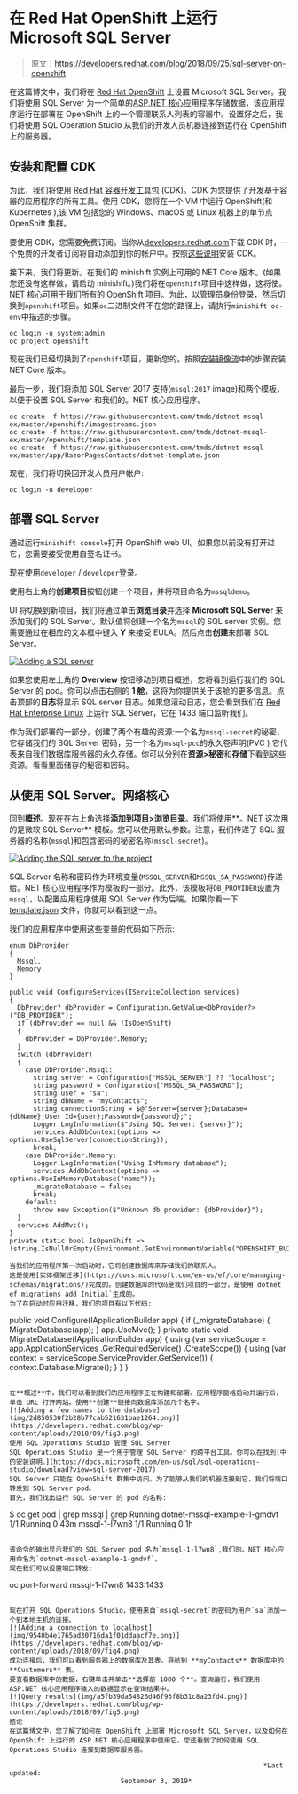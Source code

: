 # 在 Red Hat OpenShift 上运行 Microsoft SQL Server

> 原文：<https://developers.redhat.com/blog/2018/09/25/sql-server-on-openshift>

在这篇博文中，我们将在 [Red Hat OpenShift](http://openshift.com/) 上设置 Microsoft SQL Server。我们将使用 SQL Server 为一个简单的[ASP.NET 核心](https://developers.redhat.com/products/dotnet/overview/)应用程序存储数据，该应用程序运行在部署在 OpenShift 上的一个管理联系人列表的容器中。设置好之后，我们将使用 SQL Operation Studio 从我们的开发人员机器连接到运行在 OpenShift 上的服务器。

## 安装和配置 CDK

为此，我们将使用 [Red Hat 容器开发工具包](https://developers.redhat.com/products/cdk/overview/) (CDK)。CDK 为您提供了开发基于容器的应用程序的所有工具。使用 CDK，您将在一个 VM 中运行 OpenShift(和 Kubernetes ),该 VM 包括您的 Windows、macOS 或 Linux 机器上的单节点 OpenShift 集群。

要使用 CDK，您需要免费订阅。当你从[developers.redhat.com](https://developers.redhat.com)下载 CDK 时，一个免费的开发者订阅将自动添加到你的帐户中。按照[这些说明](https://developers.redhat.com/products/cdk/hello-world/)安装 CDK。

接下来，我们将更新。在我们的 minishift 实例上可用的 NET Core 版本。(如果您还没有这样做，请启动 minishift。)我们将在`openshift`项目中这样做，这将使。NET 核心可用于我们所有的 OpenShift 项目。为此，以管理员身份登录，然后切换到`openshift`项目。如果`oc`二进制文件不在您的路径上，请执行`minishift oc-env`中描述的步骤。

```
oc login -u system:admin
oc project openshift
```

现在我们已经切换到了`openshift`项目，更新您的。按照[安装镜像流](https://access.redhat.com/documentation/en-us/net_core/2.1/html/getting_started_guide/gs_dotnet_on_openshift#install_imagestreams)中的步骤安装. NET Core 版本。

最后一步，我们将添加 SQL Server 2017 支持(`mssql:2017` image)和两个模板，以便于设置 SQL Server 和我们的。NET 核心应用程序。

```
oc create -f https://raw.githubusercontent.com/tmds/dotnet-mssql-ex/master/openshift/imagestreams.json
oc create -f https://raw.githubusercontent.com/tmds/dotnet-mssql-ex/master/openshift/template.json
oc create -f https://raw.githubusercontent.com/tmds/dotnet-mssql-ex/master/app/RazorPagesContacts/dotnet-template.json
```

现在，我们将切换回开发人员用户帐户:

```
oc login -u developer
```

## 部署 SQL Server

通过运行`minishift console`打开 OpenShift web UI。如果您以前没有打开过它，您需要接受使用自签名证书。

现在使用`developer` / `developer`登录。

使用右上角的**创建项目**按钮创建一个项目，并将项目命名为`mssqldemo`。

UI 将切换到新项目，我们将通过单击**浏览目录**并选择 **Microsoft SQL Server** 来添加我们的 SQL Server。默认值将创建一个名为`mssql`的 SQL server 实例。您需要通过在相应的文本框中键入 **Y** 来接受 EULA。然后点击**创建**来部署 SQL Server。

[![Adding a SQL server](img/9857d2024bcd84b3df8bfb6a2cf061bb.png)](https://developers.redhat.com/blog/wp-content/uploads/2018/09/fig1-1.png)

如果您使用左上角的 **Overview** 按钮移动到项目概述，您将看到运行我们的 SQL Server 的 pod。你可以点击右侧的 **1 舱**，这将为你提供关于该舱的更多信息。点击顶部的**日志**将显示 SQL server 日志。如果您滚动日志，您会看到我们在 [Red Hat Enterprise Linux](https://developers.redhat.com/products/rhel/download/) 上运行 SQL Server，它在 1433 端口监听我们。

作为我们部署的一部分，创建了两个有趣的资源:一个名为`mssql-secret`的秘密，它存储我们的 SQL Server 密码，另一个名为`mssql-pcc`的永久卷声明(PVC ),它代表来自我们数据库服务器的永久存储。你可以分别在**资源>秘密**和**存储**下看到这些资源。看看里面储存的秘密和密码。

## 从使用 SQL Server。网络核心

回到**概述**。现在在右上角选择**添加到项目>浏览目录**。我们将使用**。NET 这次用的是微软 SQL Server** 模板。您可以使用默认参数。注意，我们传递了 SQL 服务器的名称(`mssql`)和包含密码的秘密名称(`mssql-secret`)。

[![Adding the SQL server to the project](img/ff43706ea58292ff78fae34bc2757e60.png)](https://developers.redhat.com/blog/wp-content/uploads/2018/09/fig2.png)

SQL Server 名称和密码作为环境变量(`MSSQL_SERVER`和`MSSQL_SA_PASSWORD`)传递给。NET 核心应用程序作为模板的一部分。此外，该模板将`DB_PROVIDER`设置为`mssql`，以配置应用程序使用 SQL Server 作为后端。如果你看一下 [template.json](https://raw.githubusercontent.com/tmds/dotnet-mssql-ex/master/app/RazorPagesContacts/dotnet-template.json) 文件，你就可以看到这一点。

我们的应用程序中使用这些变量的代码如下所示:

```
enum DbProvider
{
  Mssql,
  Memory
}

public void ConfigureServices(IServiceCollection services)
{
  DbProvider? dbProvider = Configuration.GetValue<DbProvider?>("DB_PROVIDER");
  if (dbProvider == null && !IsOpenShift)
  {
    dbProvider = DbProvider.Memory;
  }
  switch (dbProvider)
  {
    case DbProvider.Mssql:
      string server = Configuration["MSSQL_SERVER"] ?? "localhost";
      string password = Configuration["MSSQL_SA_PASSWORD"];
      string user = "sa";
      string dbName = "myContacts";
      string connectionString = $@"Server={server};Database={dbName};User Id={user};Password={password};";
      Logger.LogInformation($"Using SQL Server: {server}");
      services.AddDbContext(options => options.UseSqlServer(connectionString));
      break;
    case DbProvider.Memory:
      Logger.LogInformation("Using InMemory database");
      services.AddDbContext(options => options.UseInMemoryDatabase("name"));
      _migrateDatabase = false;
      break;
    default:
      throw new Exception($"Unknown db provider: {dbProvider}");
  }
  services.AddMvc();
}
private static bool IsOpenShift => !string.IsNullOrEmpty(Environment.GetEnvironmentVariable("OPENSHIFT_BUILD_NAME"));
```

```
当我们的应用程序第一次启动时，它将创建数据库来存储我们的联系人。
这是使用[实体框架迁移](https://docs.microsoft.com/en-us/ef/core/managing-schemas/migrations/)完成的。创建数据库的代码是我们项目的一部分，是使用`dotnet ef migrations add Initial`生成的。
为了在启动时应用迁移，我们的项目有以下代码:

```
public void Configure(IApplicationBuilder app)
{
  if (_migrateDatabase)
  {
    MigrateDatabase(app);
  }
  app.UseMvc();
}
private static void MigrateDatabase(IApplicationBuilder app)
{
  using (var serviceScope = app.ApplicationServices
                               .GetRequiredService()
                               .CreateScope())
  {
    using (var context = serviceScope.ServiceProvider.GetService())
    {
      context.Database.Migrate();
    }
  }
}
```

在**概述**中，我们可以看到我们的应用程序正在构建和部署。应用程序窗格启动并运行后，单击 URL 打开网站。使用**创建**链接向数据库添加几个名字。
[![Adding a few names to the database](img/2d850530f2b28b77cab521631bae1264.png)](https://developers.redhat.com/blog/wp-content/uploads/2018/09/fig3.png)
使用 SQL Operations Studio 管理 SQL Server
SQL Operations Studio 是一个用于管理 SQL Server 的跨平台工具。你可以在找到[中的安装说明。](https://docs.microsoft.com/en-us/sql/sql-operations-studio/download?view=sql-server-2017)
SQL Server 只能在 OpenShift 群集中访问。为了能够从我们的机器连接到它，我们将端口转发到 SQL Server pod。
首先，我们找出运行 SQL Server 的 pod 的名称:

```
$ oc get pod | grep mssql | grep Running
dotnet-mssql-example-1-gmdvf   1/1       Running     0          43m
mssql-1-l7wn8                  1/1       Running     0          1h

```

该命令的输出显示我们的 SQL Server pod 名为`mssql-1-l7wn8`,我们的。NET 核心应用命名为`dotnet-mssql-example-1-gmdvf`。
现在我们可以设置端口转发:

```
oc port-forward mssql-1-l7wn8 1433:1433
```

现在打开 SQL Operations Studio，使用来自`mssql-secret`的密码为用户`sa`添加一个到本地主机的连接。
[![Adding a connection to localhost](img/9540b4e1765ad30716da1f01ddaacf7e.png)](https://developers.redhat.com/blog/wp-content/uploads/2018/09/fig4.png)
成功连接后，我们可以看到服务器上的数据库及其表。导航到 **myContacts** 数据库中的 **Customers** 表。
要查看数据库中的数据，右键单击并单击**选择前 1000 个**。查询运行，我们使用 ASP.NET 核心应用程序输入的数据显示在查询结果中。
[![Query results](img/a5fb39da54826d46f93f8b31c8a23fd4.png)](https://developers.redhat.com/blog/wp-content/uploads/2018/09/fig5.png)
结论
在这篇博文中，您了解了如何在 OpenShift 上部署 Microsoft SQL Server，以及如何在 OpenShift 上运行的 ASP.NET 核心应用程序中使用它。您还看到了如何使用 SQL Operations Studio 连接到数据库服务器。

																*Last updated:
							September 3, 2019*

```
